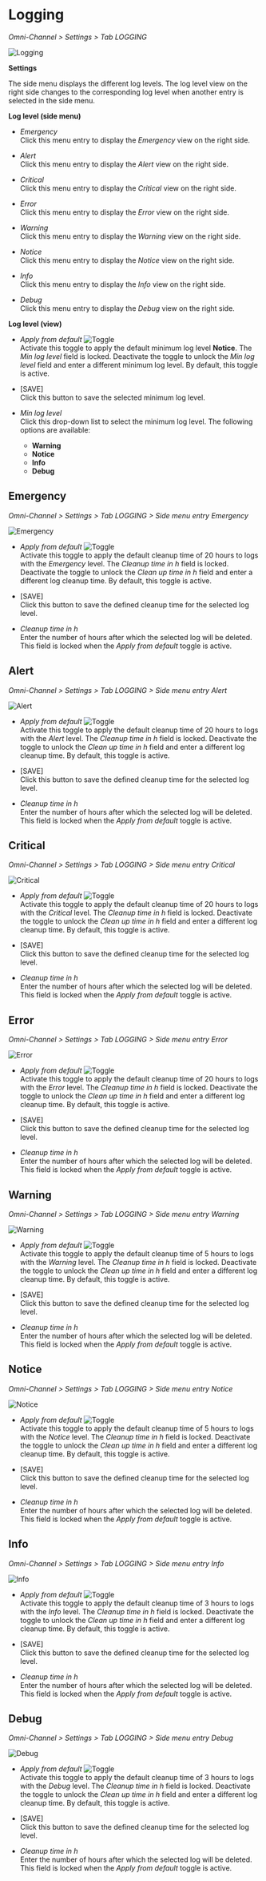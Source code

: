 # Logging

*Omni-Channel > Settings > Tab LOGGING*

![Logging](../../Assets/Screenshots/Channels/Settings/Logging/Logging.png "[Logging]")

**Settings**

The side menu displays the different log levels. The log level view on the right side changes to the corresponding log level when another entry is selected in the side menu.

**Log level (side menu)**

- *Emergency*   
  Click this menu entry to display the *Emergency* view on the right side.

- *Alert*   
  Click this menu entry to display the *Alert* view on the right side.

- *Critical*   
  Click this menu entry to display the *Critical* view on the right side.

- *Error*   
  Click this menu entry to display the *Error* view on the right side.

- *Warning*   
  Click this menu entry to display the *Warning* view on the right side.

- *Notice*   
  Click this menu entry to display the *Notice* view on the right side.

- *Info*   
  Click this menu entry to display the *Info* view on the right side.

- *Debug*   
  Click this menu entry to display the *Debug* view on the right side.


**Log level (view)**

- *Apply from default* ![Toggle](../../Assets/Icons/Toggle.png "[Toggle]")   
  Activate this toggle to apply the default minimum log level **Notice**. The *Min log level* field is locked. Deactivate the toggle to unlock the *Min log level* field and enter a different minimum log level. By default, this toggle is active.

[comment]: <> (Ist Notice immer der default?)

- [SAVE]   
  Click this button to save the selected minimum log level.

- *Min log level*   
  Click this drop-down list to select the minimum log level. The following options are available:  
    - **Warning**
    - **Notice**
    - **Info**
    - **Debug**


## Emergency

*Omni-Channel > Settings > Tab LOGGING > Side menu entry Emergency*

![Emergency](../../Assets/Screenshots/Channels/Settings/Logging/Emergency.png "[Emergency]")

- *Apply from default* ![Toggle](../../Assets/Icons/Toggle.png "[Toggle]")   
  Activate this toggle to apply the default cleanup time of 20 hours to logs with the *Emergency* level. The *Cleanup time in h* field is locked. Deactivate the toggle to unlock the *Clean up time in h* field and enter a different log cleanup time. By default, this toggle is active.

- [SAVE]   
  Click this button to save the defined cleanup time for the selected log level.

- *Cleanup time in h*   
  Enter the number of hours after which the selected log will be deleted. This field is locked when the *Apply from default* toggle is active.



## Alert

*Omni-Channel > Settings > Tab LOGGING > Side menu entry Alert*

![Alert](../../Assets/Screenshots/Channels/Settings/Logging/Alert.png "[Alert]")

- *Apply from default* ![Toggle](../../Assets/Icons/Toggle.png "[Toggle]")   
  Activate this toggle to apply the default cleanup time of 20 hours to logs with the *Alert* level. The *Cleanup time in h* field is locked. Deactivate the toggle to unlock the *Clean up time in h* field and enter a different log cleanup time. By default, this toggle is active.

- [SAVE]   
  Click this button to save the defined cleanup time for the selected log level.

- *Cleanup time in h*   
  Enter the number of hours after which the selected log will be deleted. This field is locked when the *Apply from default* toggle is active.



## Critical

*Omni-Channel > Settings > Tab LOGGING > Side menu entry Critical*

![Critical](../../Assets/Screenshots/Channels/Settings/Logging/Critical.png "[Critical]")

- *Apply from default* ![Toggle](../../Assets/Icons/Toggle.png "[Toggle]")   
  Activate this toggle to apply the default cleanup time of 20 hours to logs with the *Critical* level. The *Cleanup time in h* field is locked. Deactivate the toggle to unlock the *Clean up time in h* field and enter a different log cleanup time. By default, this toggle is active.

- [SAVE]   
  Click this button to save the defined cleanup time for the selected log level.

- *Cleanup time in h*   
  Enter the number of hours after which the selected log will be deleted. This field is locked when the *Apply from default* toggle is active.



## Error

*Omni-Channel > Settings > Tab LOGGING > Side menu entry Error*

![Error](../../Assets/Screenshots/Channels/Settings/Logging/Error.png "[Error]")

- *Apply from default* ![Toggle](../../Assets/Icons/Toggle.png "[Toggle]")   
  Activate this toggle to apply the default cleanup time of 20 hours to logs with the *Error* level. The *Cleanup time in h* field is locked. Deactivate the toggle to unlock the *Clean up time in h* field and enter a different log cleanup time. By default, this toggle is active.

- [SAVE]   
  Click this button to save the defined cleanup time for the selected log level.

- *Cleanup time in h*   
  Enter the number of hours after which the selected log will be deleted. This field is locked when the *Apply from default* toggle is active.


## Warning

*Omni-Channel > Settings > Tab LOGGING > Side menu entry Warning*

![Warning](../../Assets/Screenshots/Channels/Settings/Logging/Warning.png "[Warning]")

- *Apply from default* ![Toggle](../../Assets/Icons/Toggle.png "[Toggle]")   
  Activate this toggle to apply the default cleanup time of 5 hours to logs with the *Warning* level. The *Cleanup time in h* field is locked. Deactivate the toggle to unlock the *Clean up time in h* field and enter a different log cleanup time. By default, this toggle is active.

- [SAVE]   
  Click this button to save the defined cleanup time for the selected log level.

- *Cleanup time in h*   
  Enter the number of hours after which the selected log will be deleted. This field is locked when the *Apply from default* toggle is active.



## Notice

*Omni-Channel > Settings > Tab LOGGING > Side menu entry Notice*

![Notice](../../Assets/Screenshots/Channels/Settings/Logging/Notice.png "[Notice]")

- *Apply from default* ![Toggle](../../Assets/Icons/Toggle.png "[Toggle]")   
  Activate this toggle to apply the default cleanup time of 5 hours to logs with the *Notice* level. The *Cleanup time in h* field is locked. Deactivate the toggle to unlock the *Clean up time in h* field and enter a different log cleanup time. By default, this toggle is active.

- [SAVE]   
  Click this button to save the defined cleanup time for the selected log level.

- *Cleanup time in h*   
  Enter the number of hours after which the selected log will be deleted. This field is locked when the *Apply from default* toggle is active.



## Info

*Omni-Channel > Settings > Tab LOGGING > Side menu entry Info*

![Info](../../Assets/Screenshots/Channels/Settings/Logging/Info.png "[Info]")

- *Apply from default* ![Toggle](../../Assets/Icons/Toggle.png "[Toggle]")   
  Activate this toggle to apply the default cleanup time of 3 hours to logs with the *Info* level. The *Cleanup time in h* field is locked. Deactivate the toggle to unlock the *Clean up time in h* field and enter a different log cleanup time. By default, this toggle is active.

- [SAVE]   
  Click this button to save the defined cleanup time for the selected log level.

- *Cleanup time in h*   
  Enter the number of hours after which the selected log will be deleted. This field is locked when the *Apply from default* toggle is active.



## Debug

*Omni-Channel > Settings > Tab LOGGING > Side menu entry Debug*

![Debug](../../Assets/Screenshots/Channels/Settings/Logging/Debug.png "[Debug]")

- *Apply from default* ![Toggle](../../Assets/Icons/Toggle.png "[Toggle]")   
  Activate this toggle to apply the default cleanup time of 3 hours to logs with the *Debug* level. The *Cleanup time in h* field is locked. Deactivate the toggle to unlock the *Clean up time in h* field and enter a different log cleanup time. By default, this toggle is active.

- [SAVE]   
  Click this button to save the defined cleanup time for the selected log level.

- *Cleanup time in h*   
  Enter the number of hours after which the selected log will be deleted. This field is locked when the *Apply from default* toggle is active.